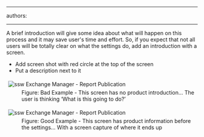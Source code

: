 

---
authors:

---




<span class='intro'> <p>A brief introduction will give some idea about what will happen on this 
process and it may save user's time and effort. So, if you expect that 
not all users will be totally clear on what the settings do, add an 
introduction with a screen.</p> </span>

<ul><li>Add screen shot with red circle at the top of the screen </li><li>Put a description next to it </li></ul><dl class="badImage"><dt> 
      <img alt="ssw Exchange Manager - Report Publication" src="http&#58;//www.ssw.com.au/ssw/Standards/Rules/Images/IntroScreenBad.gif" style="margin&#58;5px;" />
   </dt><dd>Figure&#58; Bad Example - This screen has no product introduction... The user is thinking ‘What is this going to do?’</dd></dl><dl class="goodImage"><dt> 
      <img alt="ssw Exchange Manager - Report Publication" src="http&#58;//www.ssw.com.au/ssw/Standards/Rules/Images/IntroScreenGood.gif" style="margin&#58;5px;" />
   </dt><dd>Figure&#58; Good Example - This screen has product information before the settings... With a screen capture of where it ends up</dd></dl>


